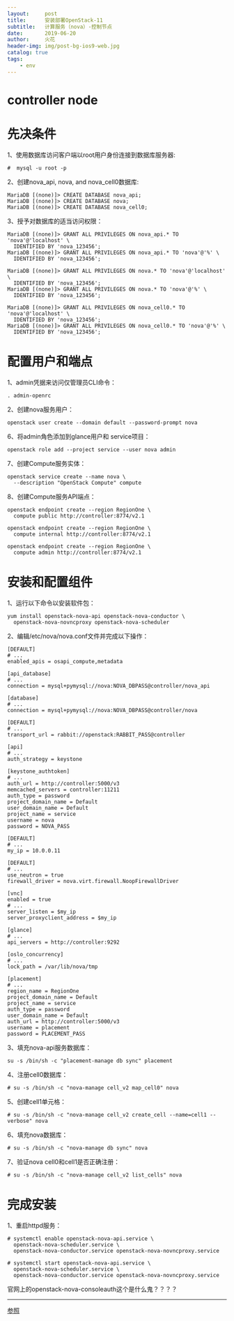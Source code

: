 ```yaml
---
layout:     post
title:      安装部署OpenStack-11
subtitle:   计算服务（nova）-控制节点
date:       2019-06-20
author:     火花
header-img: img/post-bg-ios9-web.jpg
catalog: true
tags:
    - env
---
```

# controller node #

# 先决条件 #

1、使用数据库访问客户端以root用户身份连接到数据库服务器:

	#  mysql -u root -p

2、创建nova_api, nova, and nova_cell0数据库:

	MariaDB [(none)]> CREATE DATABASE nova_api;
	MariaDB [(none)]> CREATE DATABASE nova;
	MariaDB [(none)]> CREATE DATABASE nova_cell0;

3、授予对数据库的适当访问权限：

	MariaDB [(none)]> GRANT ALL PRIVILEGES ON nova_api.* TO 'nova'@'localhost' \
	  IDENTIFIED BY 'nova_123456';
	MariaDB [(none)]> GRANT ALL PRIVILEGES ON nova_api.* TO 'nova'@'%' \
	  IDENTIFIED BY 'nova_123456';

	MariaDB [(none)]> GRANT ALL PRIVILEGES ON nova.* TO 'nova'@'localhost' \
	  IDENTIFIED BY 'nova_123456';
	MariaDB [(none)]> GRANT ALL PRIVILEGES ON nova.* TO 'nova'@'%' \
	  IDENTIFIED BY 'nova_123456';
	
	MariaDB [(none)]> GRANT ALL PRIVILEGES ON nova_cell0.* TO 'nova'@'localhost' \
	  IDENTIFIED BY 'nova_123456';
	MariaDB [(none)]> GRANT ALL PRIVILEGES ON nova_cell0.* TO 'nova'@'%' \
	  IDENTIFIED BY 'nova_123456';

# 配置用户和端点 #

1、admin凭据来访问仅管理员CLI命令：

	. admin-openrc

2、创建nova服务用户：

	openstack user create --domain default --password-prompt nova

6、将admin角色添加到glance用户和 service项目：

	openstack role add --project service --user nova admin

7、创建Compute服务实体：

	openstack service create --name nova \
	  --description "OpenStack Compute" compute

8、创建Compute服务API端点：

	openstack endpoint create --region RegionOne \
	  compute public http://controller:8774/v2.1

	openstack endpoint create --region RegionOne \
	  compute internal http://controller:8774/v2.1

	openstack endpoint create --region RegionOne \
	  compute admin http://controller:8774/v2.1

# 安装和配置组件 #

1、运行以下命令以安装软件包：

	yum install openstack-nova-api openstack-nova-conductor \
	  openstack-nova-novncproxy openstack-nova-scheduler


2、编辑/etc/nova/nova.conf文件并完成以下操作：

	[DEFAULT]
	# ...
	enabled_apis = osapi_compute,metadata
	
	[api_database]
	# ...
	connection = mysql+pymysql://nova:NOVA_DBPASS@controller/nova_api
	
	[database]
	# ...
	connection = mysql+pymysql://nova:NOVA_DBPASS@controller/nova

	[DEFAULT]
	# ...
	transport_url = rabbit://openstack:RABBIT_PASS@controller
	
	[api]
	# ...
	auth_strategy = keystone
	
	[keystone_authtoken]
	# ...
	auth_url = http://controller:5000/v3
	memcached_servers = controller:11211
	auth_type = password
	project_domain_name = Default
	user_domain_name = Default
	project_name = service
	username = nova
	password = NOVA_PASS
	
	[DEFAULT]
	# ...
	my_ip = 10.0.0.11
	
	[DEFAULT]
	# ...
	use_neutron = true
	firewall_driver = nova.virt.firewall.NoopFirewallDriver
	
	[vnc]
	enabled = true
	# ...
	server_listen = $my_ip
	server_proxyclient_address = $my_ip
	
	[glance]
	# ...
	api_servers = http://controller:9292
	
	[oslo_concurrency]
	# ...
	lock_path = /var/lib/nova/tmp
	
	[placement]
	# ...
	region_name = RegionOne
	project_domain_name = Default
	project_name = service
	auth_type = password
	user_domain_name = Default
	auth_url = http://controller:5000/v3
	username = placement
	password = PLACEMENT_PASS

3、填充nova-api服务数据库：

	su -s /bin/sh -c "placement-manage db sync" placement

4、注册cell0数据库：

	# su -s /bin/sh -c "nova-manage cell_v2 map_cell0" nova

5、创建cell1单元格：

	# su -s /bin/sh -c "nova-manage cell_v2 create_cell --name=cell1 --verbose" nova

6、填充nova数据库：

	# su -s /bin/sh -c "nova-manage db sync" nova

7、验证nova cell0和cell1是否正确注册：

	# su -s /bin/sh -c "nova-manage cell_v2 list_cells" nova

# 完成安装 #

1、重启httpd服务：

	# systemctl enable openstack-nova-api.service \
	  openstack-nova-scheduler.service \
	  openstack-nova-conductor.service openstack-nova-novncproxy.service
	
	# systemctl start openstack-nova-api.service \
	  openstack-nova-scheduler.service \
	  openstack-nova-conductor.service openstack-nova-novncproxy.service

 官网上的openstack-nova-consoleauth这个是什么鬼？？？？

--------------------- 

[参照](https://docs.openstack.org/install-guide/)

